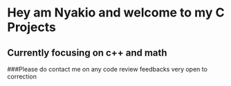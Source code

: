 # Hey am Nyakio and welcome to my C Projects 
## Currently focusing on c++ and math
###Please do contact me on any code review feedbacks very open to correction
